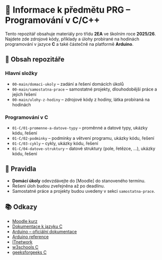 # 📘 Informace k předmětu PRG – Programování v C/C++

Tento repozitář obsahuje materiály pro třídu **2EA** ve školním roce **2025/26**. Najdete zde zdrojové kódy, příklady a úlohy probírané na hodinách programování v jazyce **C** a také částečně na platformě **Arduino**.

## 📂 Obsah repozitáře 

### Hlavní složky
- `00-main/domaci-ukoly` – zadání a řešení domácích úkolů  
- `00-main/samostatna-prace` – samostatné projekty, dlouhodobější práce a jejich řešení  
- `00-main/ulohy-z-hodiny` – zdrojové kódy z hodiny, látka probíraná na hodinách  

### Programování v C
- `01-C/01-promenne-a-datove-typy` – proměnné a datové typy, ukázky kódu, řešení  
- `01-C/02-podminky` – podmínky a větvení programu, ukázky kódu, řešení  
- `01-C/03-cykly` – cykly, ukázky kódu, řešení  
- `01-C/04-datove-struktury` – datové struktury (pole, řetězce, …), ukázky kódu, řešení    

## 📝 Pravidla
- **Domácí úkoly** odevzdávejte do [Moodle] do stanoveného termínu.  
- Řešení úloh budou zveřejněna až po deadlinu.  
- Samostatné práce a projekty budou uvedeny v sekci `samostatna-prace`.  

## 📚 Odkazy
- [Moodle kurz](https://eln.sps-prosek.cz/course/view.php?id=378)  
- [Dokumentace k jazyku C](https://devdocs.io/c/)  
- [Arduino – oficiální dokumentace](https://docs.arduino.cc/)  
- [Arduino reference](https://www.arduino.cc/reference/en/)  
- [ITnetwork](https://www.itnetwork.cz/cecko)  
- [w3schools C](https://www.w3schools.com/c/c_intro.php)  
- [geeksforgeeks C](https://www.geeksforgeeks.org/c-programming-language/)  

